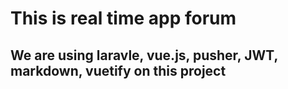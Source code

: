 # This is real time app forum
## We are using  laravle, vue.js, pusher, JWT, markdown, vuetify  on this project